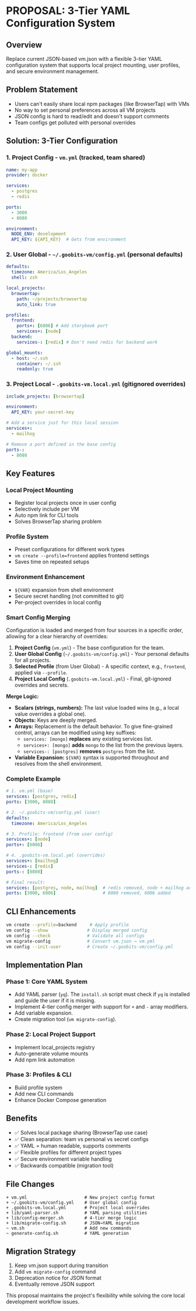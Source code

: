 # PROPOSAL: 3-Tier YAML Configuration System

## Overview
Replace current JSON-based vm.json with a flexible 3-tier YAML configuration system that supports local project mounting, user profiles, and secure environment management.

## Problem Statement
- Users can't easily share local npm packages (like BrowserTap) with VMs
- No way to set personal preferences across all VM projects
- JSON config is hard to read/edit and doesn't support comments
- Team configs get polluted with personal overrides

## Solution: 3-Tier Configuration

### 1. Project Config - `vm.yml` (tracked, team shared)
```yaml
name: my-app
provider: docker

services:
  - postgres
  - redis

ports:
  - 3000
  - 8080

environment:
  NODE_ENV: development
  API_KEY: ${API_KEY}  # Gets from environment
```

### 2. User Global - `~/.goobits-vm/config.yml` (personal defaults)
```yaml
defaults:
  timezone: America/Los_Angeles
  shell: zsh

local_projects:
  browsertap:
    path: ~/projects/browsertap
    auto_link: true

profiles:
  frontend:
    ports+: [6006] # Add storybook port
    services+: [node]
  backend:
    services-: [redis] # Don't need redis for backend work

global_mounts:
  - host: ~/.ssh
    container: ~/.ssh
    readonly: true
```

### 3. Project Local - `.goobits-vm.local.yml` (gitignored overrides)
```yaml
include_projects: [browsertap]

environment:
  API_KEY: your-secret-key

# Add a service just for this local session
services+:
  - mailhog

# Remove a port defined in the base config
ports-:
  - 8080
```

## Key Features

### Local Project Mounting
- Register local projects once in user config
- Selectively include per VM
- Auto npm link for CLI tools
- Solves BrowserTap sharing problem

### Profile System
- Preset configurations for different work types
- `vm create --profile=frontend` applies frontend settings
- Saves time on repeated setups

### Environment Enhancement
- `${VAR}` expansion from shell environment
- Secure secret handling (not committed to git)
- Per-project overrides in local config

### Smart Config Merging
Configuration is loaded and merged from four sources in a specific order, allowing for a clear hierarchy of overrides:

1. **Project Config** (`vm.yml`) - The base configuration for the team.
2. **User Global Config** (`~/.goobits-vm/config.yml`) - Your personal defaults for all projects.
3. **Selected Profile** (from User Global) - A specific context, e.g., `frontend`, applied via `--profile`.
4. **Project Local Config** (`.goobits-vm.local.yml`) - Final, git-ignored overrides and secrets.

**Merge Logic:**
- **Scalars (strings, numbers):** The last value loaded wins (e.g., a local value overrides a global one).
- **Objects:** Keys are deeply merged.
- **Arrays:** Replacement is the default behavior. To give fine-grained control, arrays can be modified using key suffixes:
    - `services: [mongo]` **replaces** any existing services list.
    - `services+: [mongo]` **adds** `mongo` to the list from the previous layers.
    - `services-: [postgres]` **removes** `postgres` from the list.
- **Variable Expansion:** `${VAR}` syntax is supported throughout and resolves from the shell environment.

### Complete Example
```yaml
# 1. vm.yml (base)
services: [postgres, redis]
ports: [3000, 8080]

# 2. ~/.goobits-vm/config.yml (user)
defaults:
  timezone: America/Los_Angeles

# 3. Profile: frontend (from user config)
services+: [node]
ports+: [6006]

# 4. .goobits-vm.local.yml (overrides)
services+: [mailhog]
services-: [redis]
ports-: [8080]

# Final result:
services: [postgres, node, mailhog]  # redis removed, node + mailhog added
ports: [3000, 6006]                  # 8080 removed, 6006 added
```

## CLI Enhancements
```bash
vm create --profile=backend     # Apply profile
vm config --show               # Display merged config
vm config --check              # Validate all configs
vm migrate-config              # Convert vm.json → vm.yml
vm config --init-user          # Create ~/.goobits-vm/config.yml
```

## Implementation Plan

### Phase 1: Core YAML System
- Add YAML parser (`yq`). The `install.sh` script must check if `yq` is installed and guide the user if it is missing.
- Implement 4-tier config merger with support for `+` and `-` array modifiers.
- Add variable expansion.
- Create migration tool (`vm migrate-config`).

### Phase 2: Local Project Support
- Implement local_projects registry
- Auto-generate volume mounts
- Add npm link automation

### Phase 3: Profiles & CLI
- Build profile system
- Add new CLI commands
- Enhance Docker Compose generation

## Benefits
- ✅ Solves local package sharing (BrowserTap use case)
- ✅ Clean separation: team vs personal vs secret configs
- ✅ YAML = human readable, supports comments
- ✅ Flexible profiles for different project types
- ✅ Secure environment variable handling
- ✅ Backwards compatible (migration tool)

## File Changes
```
+ vm.yml                      # New project config format
+ ~/.goobits-vm/config.yml    # User global config
+ .goobits-vm.local.yml       # Project local overrides
+ lib/yaml-parser.sh          # YAML parsing utilities
+ lib/config-merger.sh        # 4-tier merge logic
+ lib/migrate-config.sh       # JSON→YAML migration
~ vm.sh                       # Add new commands
~ generate-config.sh          # YAML generation
```

## Migration Strategy
1. Keep vm.json support during transition
2. Add `vm migrate-config` command
3. Deprecation notice for JSON format
4. Eventually remove JSON support

This proposal maintains the project's flexibility while solving the core local development workflow issues.